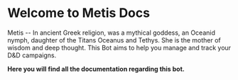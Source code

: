 # Welcome to Metis Docs
Metis --  In ancient Greek religion, was a mythical goddess, an Oceanid nymph, daughter of the Titans Oceanus and Tethys. She is the mother of wisdom and deep thought. This Bot aims to help you manage and track your D&D campaigns.

**Here you will find all the documentation regarding this bot.**
